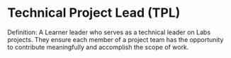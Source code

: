 # Technical Project Lead (TPL)

Definition: A Learner leader who serves as a technical leader on Labs projects. They ensure each member of a project team has the opportunity to contribute meaningfully and accomplish the scope of work.